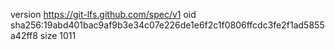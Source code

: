 version https://git-lfs.github.com/spec/v1
oid sha256:19abd401bac9af9b3e34c07e226de1e6f2c1f0806ffcdc3fe2f1ad5855a42ff8
size 1011
